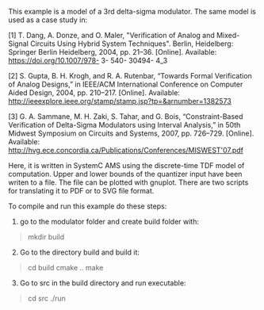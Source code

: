 This example is a model of a 3rd delta-sigma modulator. 
The same model is used as a case study in:

[1] T. Dang, A. Donze, and O. Maler, "Verification of Analog and Mixed- Signal Circuits Using Hybrid System Techniques". 
Berlin, Heidelberg: Springer Berlin Heidelberg, 2004, pp. 21–36. [Online]. Available: https://doi.org/10.1007/978- 3- 540- 30494- 4_3

[2] S. Gupta, B. H. Krogh, and R. A. Rutenbar, “Towards Formal Verification of Analog Designs,” 
in IEEE/ACM International Conference on Computer Aided Design, 2004, pp. 210–217. [Online]. Available: http://ieeexplore.ieee.org/stamp/stamp.jsp?tp=&arnumber=1382573

[3] G. A. Sammane, M. H. Zaki, S. Tahar, and G. Bois, “Constraint-Based Verification of Delta-Sigma Modulators using Interval Analysis,” in 50th Midwest Symposium on Circuits and Systems, 2007, pp. 726–729. [Online]. Available: http://hvg.ece.concordia.ca/Publications/Conferences/MISWEST'07.pdf


Here, it is written in SystemC AMS using the discrete-time TDF model of computation. 
Upper and lower bounds of the quantizer input have been writen to a file.
The file can be plotted with gnuplot. 
There are two scripts for translating it to PDF or to SVG file format. 

To compile and run this example do these steps:

1. go to the modulator folder and create build folder with:

> mkdir build

2. Go to the directory build and build it:

> cd build
> cmake ..
> make 

3. Go to src in the build directory and run executable:

> cd src
> ./run





